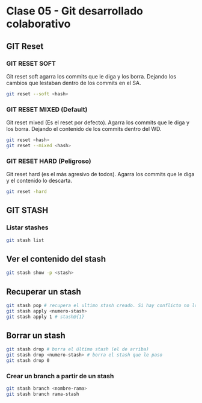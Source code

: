# Clase 05 - Git desarrollado colaborativo

## GIT Reset

### GIT RESET SOFT
Git reset soft agarra los commits que le diga y los borra. Dejando los cambios que lestaban dentro de los commits en el SA.

```sh
git reset --soft <hash>
```

### GIT RESET MIXED (Default)
Git reset mixed (Es el reset por defecto). Agarra los commits que le diga y los borra. Dejando el contenido de los commits dentro del WD.

```sh
git reset <hash>
git reset --mixed <hash>
```

### GIT RESET HARD (Peligroso)
Git reset hard (es el más agresivo de todos). Agarra los commits que le diga y el contenido lo descarta.

```sh
git reset -hard
```

## GIT STASH

### Listar stashes

```sh
git stash list
```

## Ver el contenido del stash

```sh
git stash show -p <stash>
```

## Recuperar un stash

```sh
git stash pop # recupera el ultimo stash creado. Si hay conflicto no lo borra stash.
git stash apply <numero-stash>
git stash apply 1 # stash@{1}
```

## Borrar un stash

```sh
git stash drop # borra el último stash (el de arriba) 
git stash drop <numero-stash> # borra el stash que le paso
git stash drop 0
```

### Crear un branch a partir de un stash

```sh
git stash branch <nombre-rama> 
git stash branch rama-stash
``` 